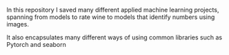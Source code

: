 In this repository I saved many different applied machine learning projects, spanning from models to rate wine to models that identify numbers using images. 

It also encapsulates many different ways of using common libraries such as Pytorch and seaborn 
